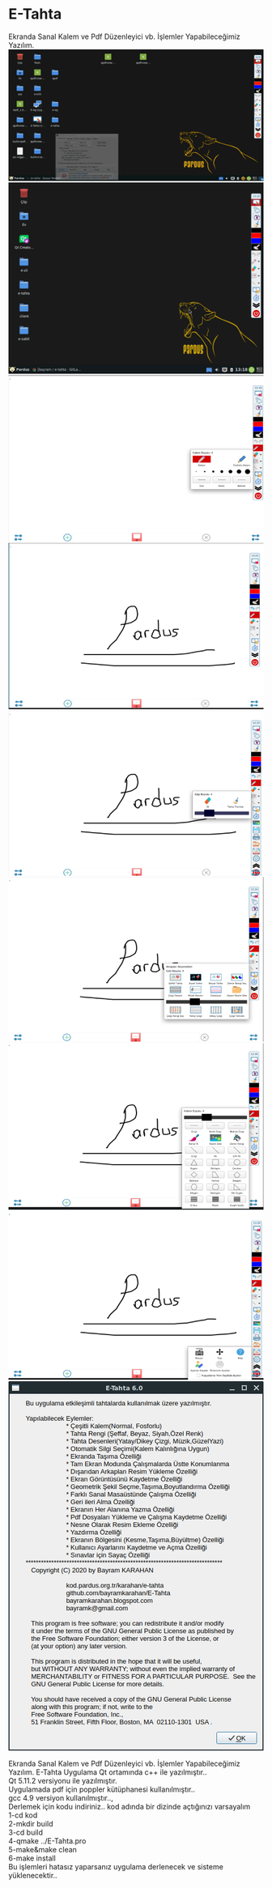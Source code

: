 # E-Tahta
Ekranda Sanal Kalem ve Pdf Düzenleyici vb. İşlemler Yapabileceğimiz Yazılım.
![E-Tahta](Clip0014-1.gif)
![E-Tahta](etahta0.png)
![E-Tahta](etahta1.png)
![E-Tahta](etahta2.png)
![E-Tahta](etahta3.png)
![E-Tahta](etahta4.png)
![E-Tahta](etahta5.png)
![E-Tahta](etahta6.png)
![E-Tahta](etahta7.png)



Ekranda Sanal Kalem ve Pdf Düzenleyici vb. İşlemler Yapabileceğimiz Yazılım. E-Tahta
Uygulama Qt ortamında c++ ile yazılmıştır..
<br/>Qt 5.11.2 versiyonu ile yazılmıştır.
<br/>Uygulamada pdf için poppler kütüphanesi kullanılmıştır..
<br/>gcc 4.9 versiyon kullanılmıştır..,
<br/>Derlemek için kodu indiriniz.. kod adında bir dizinde açtığınızı varsayalım
<br/>1-cd kod
<br/>2-mkdir build
<br/>3-cd build
<br/>4-qmake ../E-Tahta.pro
<br/>5-make&make clean
<br/>6-make install
<br/>Bu işlemleri hatasız yaparsanız uygulama derlenecek ve sisteme yüklenecektir..